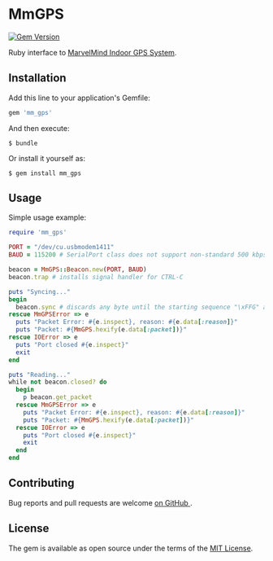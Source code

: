 # MmGPS
[![Gem Version](https://badge.fury.io/rb/mm_gps.svg)](https://badge.fury.io/rb/mm_gps)

Ruby interface to [MarvelMind Indoor GPS System](http://www.marvelmind.com).

## Installation

Add this line to your application's Gemfile:

```ruby
gem 'mm_gps'
```

And then execute:

    $ bundle

Or install it yourself as:

    $ gem install mm_gps

## Usage

Simple usage example:

```ruby
require 'mm_gps'

PORT = "/dev/cu.usbmodem1411"
BAUD = 115200 # SerialPort class does not support non-standard 500 kbps

beacon = MmGPS::Beacon.new(PORT, BAUD)
beacon.trap # installs signal handler for CTRL-C

puts "Syncing..."
begin
  beacon.sync # discards any byte until the starting sequence "\xFFG" arrives
rescue MmGPSError => e
  puts "Packet Error: #{e.inspect}, reason: #{e.data[:reason]}"
  puts "Packet: #{MmGPS.hexify(e.data[:packet])}"
rescue IOError => e
  puts "Port closed #{e.inspect}"
  exit
end

puts "Reading..."
while not beacon.closed? do
  begin
    p beacon.get_packet
  rescue MmGPSError => e
    puts "Packet Error: #{e.inspect}, reason: #{e.data[:reason]}"
    puts "Packet: #{MmGPS.hexify(e.data[:packet])}"
  rescue IOError => e
    puts "Port closed #{e.inspect}"
    exit
  end
end
```

## Contributing

Bug reports and pull requests are welcome [on GitHub ](https://github.com/pbosetti/ruby_mm_gps).


## License

The gem is available as open source under the terms of the [MIT License](http://opensource.org/licenses/MIT).

